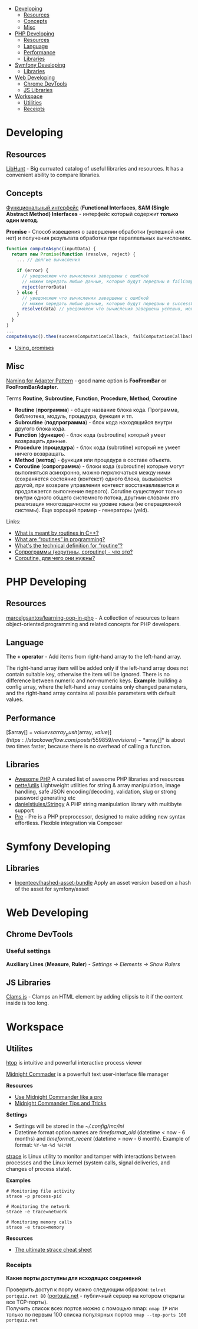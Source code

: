 - [Developing](#developing)
  - [Resources](#resources)
  - [Concepts](#concepts)
  - [Misc](#misc)
- [PHP Developing](#php-developing)
  - [Resources](#resources-1)
  - [Language](#language)
  - [Performance](#performance)
  - [Libraries](#libraries)
- [Symfony Developing](#symfony-developing)
  - [Libraries](#libraries-1)
- [Web Developing](#web-developing)
  - [Chrome DevTools](#chrome-devtools)
  - [JS Libraries](#js-libraries)
- [Workspace](#workspace)
  - [Utilities](#utilites)
  - [Receipts](#receipts)

# Developing

## Resources
[LibHunt](https://www.libhunt.com/) - Big curruated catalog of useful libraries and resources. It has a convenient ability to compare libraries.

## Concepts
[Функциональный интерфейс](https://docs.oracle.com/javase/8/docs/api/java/util/function/package-summary.html) (**Functional Interfaces**, **SAM (Single Abstract Method) Interfaces** - интерфейс который содержит **только один метод**.

**Promise** - Cпособ извещения о завершении обработки (успешной или нет) и получения результата обработки при параллельных вычислениях.
 
```js
function computeAsync(inputData) {
  return new Promise(function (resolve, reject) {
    ... // долгие вычисления
    
    if (error) {
      // уведомляем что вычисления завершены с ошибкой
      // можем передать любые данные, которые будут переданы в failComputationCallback (смотри ниже)
      reject(errorData)
    } else {
      // уведомляем что вычисления завершены с ошибкой
      // можем передать любые данные, которые будут переданы в successComputationCallback (смотри ниже)
      resolve(data) // уведомляем что вычисления завершены успешно, можем вернуть дополнительную информацию
    }
  }
)
...
computeAsync().then(successComputationCallback, failComputationCallback)
```
- [Using_promises](https://developer.mozilla.org/en-US/docs/Web/JavaScript/Guide/Using_promises)

## Misc

[Naming for Adapter Pattern](https://softwareengineering.stackexchange.com/questions/361777/how-to-name-different-components-in-adapter-pattern) - good name option is **FooFromBar** or **FooFromBarAdapter**.  

Terms **Routine**, **Subroutine**, **Function**, **Procedure**, **Method**, **Coroutine**
- **Routine** (**программа**) - общее название блока кода. Программа, библиотека, модуль, процедура, функция и тп.
- **Subroutine** (**подпрограмма**) - блок кода находящийся внутри другого блока кода.
- **Function** (**функция**) - блок кода (subroutine) который умеет возвращать данные.
- **Procedure** (**процедура**) - блок кода (subrotine) который не умеет ничего возвращать.
- **Method** (**метод**) - функция или процедура в составе объекта.
- **Coroutine** (**сопрограмма**) - блоки кода (subroutine) которые могут выполняться асинхронно, можно перключаться между ними (сохраняется состояние (контекст) одного блока, вызывается другой, при возврате управления контекст восстанавливается и продолжается выполнение первого). Corutine существуют только внутри одного общего системного потока, другими словами это реализация многозадачности на уровне языка (не операционной системы). Еще хорощий пример - генераторы (yeld).

Links: 
 - [What is meant by routines in C++?](https://www.quora.com/What-is-meant-by-routines-in-C++)
 - [What are “routines” in programming?](https://www.quora.com/What-are-%E2%80%9Croutines%E2%80%9D-in-programming)
 - [What's the technical definition for “routine”?](https://stackoverflow.com/posts/6885971/revisions)
 - [Сопрограммы (корутины, coroutine) - что это?](https://ru.stackoverflow.com/questions/496002/%D0%A1%D0%BE%D0%BF%D1%80%D0%BE%D0%B3%D1%80%D0%B0%D0%BC%D0%BC%D1%8B-%D0%BA%D0%BE%D1%80%D1%83%D1%82%D0%B8%D0%BD%D1%8B-coroutine-%D1%87%D1%82%D0%BE-%D1%8D%D1%82%D0%BE )
 - [Coroutine, для чего они нужны?](https://toster.ru/q/405733)


# PHP Developing
## Resources
[marcelgsantos/learning-oop-in-php](https://github.com/marcelgsantos/learning-oop-in-php) - A collection of resources to learn object-oriented programming and related concepts for PHP developers.

## Language
**The + operator** - Add items from right-hand array to the left-hand array.
 
The right-hand array item will be added only if the left-hand array does not contain suitable key, otherwise the item will be ignored. There is no difference between numeric and non-numeric keys.
**Example**: building a config array, where the left-hand array contains only changed parameters, and the right-hand array contains all possible parameters with default values.

## Performance
[$array[] = $value vs array_push($array, $value)](https://stackoverflow.com/posts/559859/revisions) - *$array[]* is about two times faster, because there is no overhead of calling a function.

## Libraries
- [Awesome PHP](https://php.libhunt.com/) A curated list of awesome PHP libraries and resources
- [nette/utils](https://github.com/nette/utils) Lightweight utilities for string & array manipulation, image handling, safe JSON encoding/decoding, validation, slug or strong password generating etc
- [danielstjules/Stringy](https://github.com/danielstjules/Stringy) A PHP string manipulation library with multibyte support
- [Pre](https://preprocess.io/) - Pre is a PHP preprocessor, designed to make adding new syntax effortless. Flexible integration via Composer

# Symfony Developing
## Libraries
- [Incenteev/hashed-asset-bundle](https://github.com/Incenteev/hashed-asset-bundle) Apply an asset version based on a hash of the asset for symfony/asset

# Web Developing
## Chrome DevTools
 
### Useful settings
**Auxiliary Lines** (**Measure**, **Ruler**) - *Settings -> Elements -> Show Rulers*

## JS Libraries
[Clams.js](https://github.com/josephschmitt/Clamp.js) - Clamps an HTML element by adding ellipsis to it if the content inside is too long.

# Workspace
## Utilites

[htop](https://www.systutorials.com/docs/linux/man/1-htop/) is intuitive and powerful interactive process viewer
  
[Midnight Commader](http://midnight-commander.org) is a powerfult text user-interface file manager

**Resources**
- [Use Midnight Commander like a pro](http://klimer.eu/2015/05/01/use-midnight-commander-like-a-pro/)
- [Midnight Commander Tips and Tricks](http://www.softpanorama.org/OFM/MC/mc_tips.shtml)

**Settings**
- Settings will be stored in the *~/.config/mc/ini*
- Datetime format option names are *timeformat_old* (datetime < now - 6 months) and *timeformat_recent* (datetime > now - 6 month). Example of format: `%Y-%m-%d %H:%M`

[strace](https://strace.io/) is Linux utility to monitor and tamper with interactions between processes and the Linux kernel (system calls, signal deliveries, and changes of process state).

**Examples**
```
# Monitoring file activity
strace -p process-pid

# Monitoring the network
strace -e trace=network

# Monitoring memory calls
strace -e trace=memory
```
**Resources**
- [The ultimate strace cheat sheet](https://linux-audit.com/the-ultimate-strace-cheat-sheet/)

### Receipts

**Какие порты доступны для исходящих соединений**
 
Проверить доступ к порту можно следующим образом: `telnet portquiz.net 80` ([portquiz.net](portquiz.net) - публичный сервер на котором открыты все TCP-порты).  
Получить список всех портов можно с помощью nmap: `nmap IP` или только по первым 100 списка популярных портов `nmap --top-ports 100 portquiz.net`

